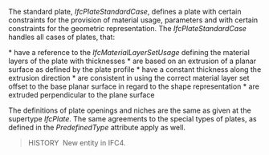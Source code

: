 The standard plate, _IfcPlateStandardCase_, defines a plate with certain constraints for the provision of material usage, parameters and with certain constraints for the geometric representation. The _IfcPlateStandardCase_ handles all cases of plates, that:

\* have a reference to the _IfcMaterialLayerSetUsage_ defining the material layers of the plate with thicknesses
\* are based on an extrusion of a planar surface as defined by the plate profile
\* have a constant thickness along the extrusion direction
\* are consistent in using the correct material layer set offset to the base planar surface in regard to the shape representation
\* are extruded perpendicular to the plane surface

The definitions of plate openings and niches are the same as given at the supertype _IfcPlate_. The same agreements to the special types of plates, as defined in the _PredefinedType_ attribute apply as well.

> HISTORY&nbsp; New entity in IFC4.
